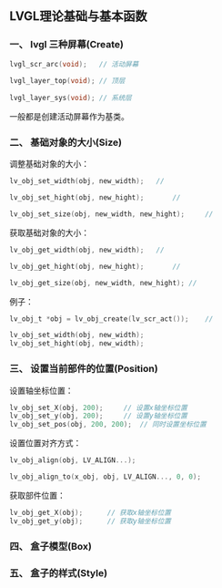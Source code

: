 ## LVGL理论基础与基本函数

### 一、 lvgl 三种屏幕(Create)

```c
lvgl_scr_arc(void);   // 活动屏幕
    
lvgl_layer_top(void); // 顶层
    
lvgl_layer_sys(void); // 系统层
```

一般都是创建活动屏幕作为基类。

### 二、 基础对象的大小(Size)

调整基础对象的大小：

```c
lv_obj_set_width(obj, new_width);	//

lv_obj_set_hight(obj, new_hight);		// 

lv_obj_set_size(obj, new_width, new_hight); 	//
```

获取基础对象的大小：

```c
lv_obj_get_width(obj, new_width);	//

lv_obj_get_hight(obj, new_hight);		//

lv_obj_get_size(obj, new_width, new_hight);	//
```

例子：

```c
lv_obj_t *obj = lv_obj_create(lv_scr_act());	//

lv_obj_set_width(obj, new_width); 
lv_obj_set_hight(obj, new_width);
```

### 三、 设置当前部件的位置(Position)

设置轴坐标位置：

```c
lv_obj_set_X(obj, 200);		// 设置x轴坐标位置
lv_obj_set_y(obj, 200);		// 设置y轴坐标位置
lv_obj_set_pos(obj, 200, 200);	// 同时设置坐标位置
```

设置位置对齐方式：

```c
lv_obj_align(obj, LV_ALIGN...);

lv_obj_align_to(x_obj, obj, LV_ALIGN..., 0, 0);
```

获取部件位置：

```c
lv_obj_get_X(obj);		// 获取x轴坐标位置
lv_obj_get_y(obj);		// 获取y轴坐标位置
```

### 四、 盒子模型(Box)





### 五、 盒子的样式(Style)

